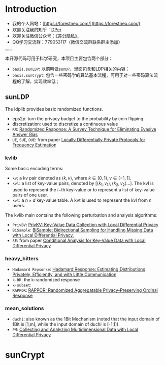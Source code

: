 

# Introduction


- 我的个人网站：[https://forestneo.com/](https://forestneo.com/)
- 欢迎关注我的知乎：[DPer](https://www.zhihu.com/people/sun-lin-83)
- 欢迎关注微信公众号：[《差分隐私》](https://forest-pic.oss-cn-beijing.aliyuncs.com/20200308122411.png)
- QQ学习交流群：779053117（微信交流群联系群主添加）

<img src="https://forest-pic.oss-cn-beijing.aliyuncs.com/20200308122411.png" alt="微信公众号" style="zoom: 25%;" />

本开源代码可用于科学研究，本项目主要包含两个部分：

- `basis.sunLDP`: 以前叫做`sunDP`，里面包含和LDP相关的内容；
- `basis.sunCrypt`: 包含一些密码学的算法基本流程，可用于对一些密码算法流程的了解，实现效率低；

## sunLDP



The ldplib provides basic randomized functions.

- eps2p: turn the privacy budget to the probability by coin flipping
- discretization: used to discretize a continuous value
- `RR`: [Randomized Response: A Survey Technique for Eliminating Evasive Answer Bias](https://www.tandfonline.com/doi/abs/10.1080/01621459.1965.10480775)
- `UE`, `SUE`, `OUE`: from paper [Locally Differentially Private Protocols for Frequency Estimation](https://dl.acm.org/doi/10.5555/3241189.3241247)

### kvlib

Some basic encoding terms:

- `kv`: a kv pair denoted as $\langle k, v\rangle$, where $k\in \{0,1\}, v\in[-1,1]$.
- `kvl`: a list of key-value pairs, denoted by $[\langle k_1, v_1\rangle,\langle k_2, v_2\rangle...]$. The kvl is used to represent the $i-$th key-value or to represent a list of key-value pairs of one user.
- `kvt`: a $n\times d$ key-value table. A kvt is used to represent the kvl from $n$ users.

The kvlib main contains the following perturbation and analysis algorithms:

- `PrivBV`: [PrivKV: Key-Value Data Collection with Local Differential Privacy](https://ieeexplore.ieee.org/abstract/document/8835348/)
- `BiSample`: [BiSample: Bidirectional Sampling for Handling Missing Data with Local Differential Privacy.](https://www.researchgate.net/publication/339251866_BiSample_Bidirectional_Sampling_for_Handling_Missing_Data_with_Local_Differential_Privacy/stats)
- `SE`: from paper [Conditional Analysis for Key-Value Data with Local Differential Privacy](https://arxiv.org/abs/1907.05014)

### heavy_hitters

- `Hadamard Repsonse`: [Hadamard Response: Estimating Distributions Privately, Efficiently, and with Little Communication](http://arxiv.org/abs/1802.04705)
- `k-RR`: the k-randomized response
- `k-subset`:
- `RAPPOR`: [RAPPOR: Randomized Aggregatable Privacy-Preserving Ordinal Response](http://dl.acm.org/citation.cfm?doid=2660267.2660348)

### mean_solutions

- `duchi`: also known as the 1Bit Mechanism (noted that the input domain of 1Bit is [1,m], while the input domain of duchi is [-1,1]).
- `PM`: [Collecting and Analyzing Multidimensional Data with Local Differential Privacy](https://arxiv.org/abs/1907.00782)

# sunCrypt



